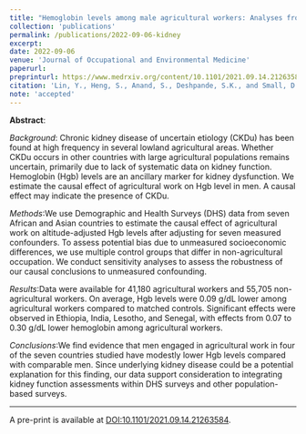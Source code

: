 ```yaml
---
title: "Hemoglobin levels among male agricultural workers: Analyses from the Demographic and Health surveys to investigate a marker for chronic kidney disease of uncertain etiology"
collection: 'publications'
permalink: /publications/2022-09-06-kidney
excerpt: 
date: 2022-09-06
venue: 'Journal of Occupational and Environmental Medicine'
paperurl:
preprinturl: https://www.medrxiv.org/content/10.1101/2021.09.14.21263584v3
citation: 'Lin, Y., Heng, S., Anand, S., Deshpande, S.K., and Small, D.S. (2022) &quot;Hemoglobin levels among male agricultural workers: Analyses from the Demographic and Health Surveys to investigate a marker for chronic kideny disease of uncertain etiology.&quot; <i>Journal of Occupational and Environmental Medicine</i>.'
note: 'accepted'
---
```


<b>Abstract</b>: 

<i>Background</i>: Chronic kidney disease of uncertain etiology (CKDu) has been found at high frequency in several lowland agricultural areas. Whether CKDu occurs in other countries with large agricultural populations remains uncertain, primarily due to lack of systematic data on kidney function. Hemoglobin (Hgb) levels are an ancillary marker for kidney dysfunction. We estimate the causal effect of agricultural work on Hgb level in men. A causal effect may indicate the presence of CKDu.

<i>Methods</i>:We use Demographic and Health Surveys (DHS) data from seven African and Asian countries to estimate the causal effect of agricultural work on altitude-adjusted Hgb levels after adjusting for seven measured confounders. To assess potential bias due to unmeasured socioeconomic differences, we use multiple control groups that differ in non-agricultural occupation. We conduct sensitivity analyses to assess the robustness of our causal conclusions to unmeasured confounding.

<i>Results</i>:Data were available for 41,180 agricultural workers and 55,705 non-agricultural workers. On average, Hgb levels were 0.09 g/dL lower among agricultural workers compared to matched controls. Significant effects were observed in Ethiopia, India, Lesotho, and Senegal, with effects from 0.07 to 0.30 g/dL lower hemoglobin among agricultural workers.

<i>Conclusions</i>:We find evidence that men engaged in agricultural work in four of the seven countries studied have modestly lower Hgb levels compared with comparable men. Since underlying kidney disease could be a potential explanation for this finding, our data support consideration to integrating kidney function assessments within DHS surveys and other population-based surveys.


---

A pre-print is available at [DOI:10.1101/2021.09.14.21263584](https://doi.org/10.1101/2021.09.14.21263584).

